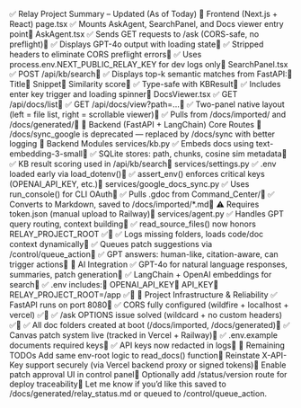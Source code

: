✅ Relay Project Summary – Updated (As of Today)
🚀 Frontend (Next.js + React)
page.tsx
✅ Mounts AskAgent, SearchPanel, and Docs viewer entry point
AskAgent.tsx
✅ Sends GET requests to /ask (CORS-safe, no preflight)
✅ Displays GPT-4o output with loading state
✅ Stripped headers to eliminate CORS preflight errors
✅ Uses process.env.NEXT\_PUBLIC\_RELAY\_KEY for dev logs only
SearchPanel.tsx
✅ POST /api/kb/search
✅ Displays top-k semantic matches from FastAPI:
Title
Snippet
Similarity score
✅ Type-safe with KBResult
✅ Includes enter key trigger and loading spinner
DocsViewer.tsx
✅ GET /api/docs/list
✅ GET /api/docs/view?path=...
✅ Two-panel native layout (left = file list, right = scrollable viewer)
✅ Pulls from /docs/imported/ and /docs/generated/
🧠 Backend (FastAPI + LangChain)
Core Routes
🔁 /docs/sync\_google is deprecated — replaced by /docs/sync with better logging
📁 Backend Modules
services/kb.py
✅ Embeds docs using text-embedding-3-small
✅ SQLite stores: path, chunks, cosine sim metadata
✅ KB result scoring used in /api/kb/search
services/settings.py
✅ .env loaded early via load\_dotenv()
✅ assert\_env() enforces critical keys (OPENAI\_API\_KEY, etc.)
services/google\_docs\_sync.py
✅ Uses run\_console() for CLI OAuth
✅ Pulls .gdoc from Command\_Center/
✅ Converts to Markdown, saved to /docs/imported/\*.md
⚠️ Requires token.json (manual upload to Railway)
services/agent.py
✅ Handles GPT query routing, context building
✅ read\_source\_files() now honors RELAY\_PROJECT\_ROOT ✅
✅ Logs missing folders, loads code/doc context dynamically
✅ Queues patch suggestions via /control/queue\_action
✅ GPT answers: human-like, citation-aware, can trigger actions
🧠 AI Integration
✅ GPT-4o for natural language responses, summaries, patch generation
✅ LangChain + OpenAI embeddings for search
✅ .env includes:
OPENAI\_API\_KEY
API\_KEY
RELAY\_PROJECT\_ROOT=/app ✅
🧩 Project Infrastructure & Reliability
✅ FastAPI runs on port 8080
✅ CORS fully configured (wildfire + localhost + vercel) ✅
✅ /ask OPTIONS issue solved (wildcard + no custom headers) ✅
✅ All doc folders created at boot (/docs/imported, /docs/generated)
✅ Canvas patch system live (tracked in Vercel + Railway)
✅ .env.example documents required keys
✅ API keys now redacted in logs
🔧 Remaining TODOs
Add same env-root logic to read\_docs() function
Reinstate X-API-Key support securely (via Vercel backend proxy or signed tokens)
Enable patch approval UI in control panel
Optionally add /status/version route for deploy traceability
Let me know if you’d like this saved to /docs/generated/relay\_status.md or queued to /control/queue\_action.